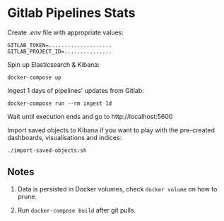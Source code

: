 # Gitlab Pipelines Stats

Create _.env_ file with appropriate values:

```
GITLAB_TOKEN=....................
GITLAB_PROJECT_ID=...............
```

Spin up Elasticsearch & Kibana:

```
docker-compose up
```

Ingest 1 days of pipelines' updates from Gitlab:

```
docker-compose run --rm ingest 1d
```

Wait until execution ends and go to http://localhost:5600

Import saved objects to Kibana if you want to play with the pre-created dashboards, visualisations and indices:

```
./import-saved-objects.sh
```

## Notes

1. Data is persisted in Docker volumes, check `docker volume` on how to prune.

2. Run `docker-compose build` after git pulls.
